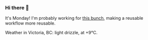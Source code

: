 ### Hi there :wave:

It's Monday! I'm probably working for [this bunch](https://github.com/kohofinancial), making a reusable workflow more reusable.

Weather in Victoria, BC: light drizzle, at +9°C.
